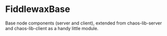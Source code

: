 FiddlewaxBase
=============

Base node components (server and client), extended from chaos-lib-server and chaos-lib-client as a handy little module.
